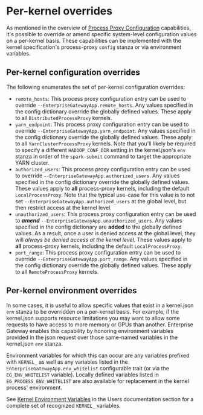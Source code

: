 # Per-kernel overrides
As mentioned in the overview of [Process Proxy Configuration](../contributors/system-architecture.html#process-proxy-configuration)
capabilities, it's possible to override or amend specific system-level configuration values on a per-kernel basis.  These capabilities can be implemented with the kernel specification's process-proxy `config` stanza or via environment variables.

## Per-kernel configuration overrides

The following enumerates the set of per-kernel configuration overrides:

* `remote_hosts`: This process proxy configuration entry can be used to override `--EnterpriseGatewayApp.remote_hosts`.
  Any values specified in the config dictionary override the globally defined values.  These apply to all
  `DistributedProcessProxy` kernels.
* `yarn_endpoint`: This process proxy configuration entry can be used to override `--EnterpriseGatewayApp.yarn_endpoint`.
  Any values specified in the config dictionary override the globally defined values.  These apply to all
  `YarnClusterProcessProxy` kernels.  Note that you'll likely be required to specify a different `HADOOP_CONF_DIR`
  setting in the kernel.json's `env` stanza in order of the `spark-submit` command to target the appropriate YARN cluster.
* `authorized_users`: This process proxy configuration entry can be used to override
  `--EnterpriseGatewayApp.authorized_users`.  Any values specified in the config dictionary override the globally
  defined values.  These values apply to **all** process-proxy kernels, including the default `LocalProcessProxy`.  Note
  that the typical use-case for this value is to not set `--EnterpriseGatewayApp.authorized_users` at the global level,
  but then restrict access at the kernel level.
* `unauthorized_users`: This process proxy configuration entry can be used to **_amend_**
  `--EnterpriseGatewayApp.unauthorized_users`.  Any values specified in the config dictionary are **added** to the
  globally defined values.  As a result, once a user is denied access at the global level, they will _always be denied
  access at the kernel level_.  These values apply to **all** process-proxy kernels, including the default
  `LocalProcessProxy`.
* `port_range`: This process proxy configuration entry can be used to override `--EnterpriseGatewayApp.port_range`.
  Any values specified in the config dictionary override the globally defined values.  These apply to all
  `RemoteProcessProxy` kernels.

## Per-kernel environment overrides
In some cases, it is useful to allow specific values that exist in a kernel.json `env` stanza to be
overridden on a per-kernel basis.  For example, if the kernel.json supports resource limitations you
may want to allow some requests to have access to more memory or GPUs than another.  Enterprise
Gateway enables this capability by honoring environment variables provided in the json request over
those same-named variables in the kernel.json `env` stanza.

Environment variables for which this can occur are any variables prefixed with `KERNEL_`
as well as any variables
listed in the `EnterpriseGatewayApp.env_whitelist` configurable trait (or via
the `EG_ENV_WHITELIST` variable).  Locally defined variables listed in `EG_PROCESS_ENV_WHITELIST`
are also available for replacement in the kernel process' environment.

See [Kernel Environment Variables](../users/kernel-envs.md) in the Users documentation section for a complete set of recognized `KERNEL_` variables.
